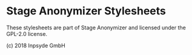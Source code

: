# Stage Anonymizer Stylesheets

These stylesheets are part of Stage Anonymizer and licensed under the GPL-2.0 license.

(c) 2018 Inpsyde GmbH